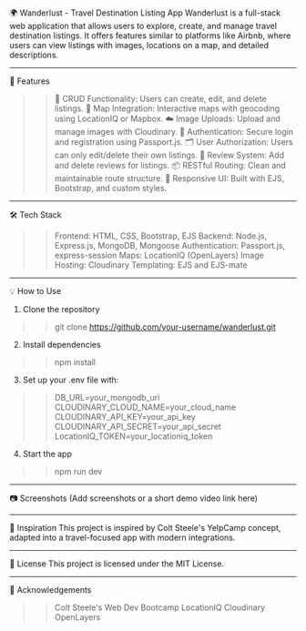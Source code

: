🌍 Wanderlust - Travel Destination Listing App
Wanderlust is a full-stack web application that allows users to explore, create, and manage travel destination listings. 
It offers features similar to platforms like Airbnb, where users can view listings with images, locations on a map, and detailed descriptions.

---

🚀 Features

>> 📝 CRUD Functionality: Users can create, edit, and delete listings.
>> 📍 Map Integration: Interactive maps with geocoding using LocationIQ or Mapbox.
>> ☁️ Image Uploads: Upload and manage images with Cloudinary.
>> 🔐 Authentication: Secure login and registration using Passport.js.
>> 🗂️ User Authorization: Users can only edit/delete their own listings.
>> 💬 Review System: Add and delete reviews for listings.
>> 📦 RESTful Routing: Clean and maintainable route structure.
>> 🎨 Responsive UI: Built with EJS, Bootstrap, and custom styles.

---

🛠️ Tech Stack

>> Frontend: HTML, CSS, Bootstrap, EJS
>> Backend: Node.js, Express.js, MongoDB, Mongoose
>> Authentication: Passport.js, express-session
>> Maps: LocationIQ (OpenLayers)
>> Image Hosting: Cloudinary
>> Templating: EJS and EJS-mate

---

💡 How to Use

1. Clone the repository
>> git clone https://github.com/your-username/wanderlust.git

2. Install dependencies
>> npm install

3. Set up your .env file with:  
>> DB_URL=your_mongodb_uri
>> CLOUDINARY_CLOUD_NAME=your_cloud_name
>> CLOUDINARY_API_KEY=your_api_key
>> CLOUDINARY_API_SECRET=your_api_secret
LocationIQ_TOKEN=your_locationiq_token

4. Start the app
>> npm run dev

---

📷 Screenshots
(Add screenshots or a short demo video link here)

---

🧠 Inspiration
This project is inspired by Colt Steele's YelpCamp concept, adapted into a travel-focused app with modern integrations.

---

📄 License
This project is licensed under the MIT License.

---

🙌 Acknowledgements
>> Colt Steele's Web Dev Bootcamp
>> LocationIQ
>> Cloudinary
>> OpenLayers



